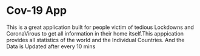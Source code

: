 # Cov-19 App
This is a great application built for people victim of tedious Lockdowns and CoronaVirous to get all information in their home itself.This apppication provides all statistics of the world and the Individual Countries.
And the Data is Updated after every 10 mins
